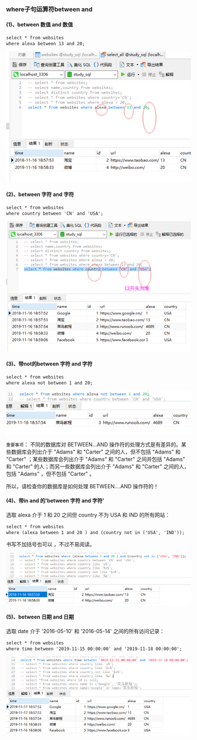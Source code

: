 ### where子句运算符between and

#### (1)、between 数值 and 数值

```MySql
select * from websites 
where alexa between 13 and 20;
```

<img src='./img/select_where_betweenAnd.png' />

#### (2)、between 字符 and 字符

```MySql
select * from websites 
where country between 'CN' and 'USA';
```

<img src='./img/select_where_betweenAnd_1.png' />

#### (3)、带not的between 字符 and 字符

```MySql
select * from websites 
where alexa not between 1 and 20;
```

<img src='./img/select_where_betweenAnd-not.png' />

`重要事项`：
不同的数据库对 BETWEEN...AND 操作符的处理方式是有差异的。某些数据库会列出介于 "Adams" 和 "Carter" 之间的人，但不包括 "Adams" 和 "Carter" ；某些数据库会列出介于 "Adams" 和 "Carter" 之间并包括 "Adams" 和 "Carter" 的人；而另一些数据库会列出介于 "Adams" 和 "Carter" 之间的人，包括 "Adams" ，但不包括 "Carter" 。

所以，请检查你的数据库是如何处理 BETWEEN....AND 操作符的！

#### (4)、带in and 的'between 字符 and 字符'

选取 alexa 介于 1 和 20 之间但 country 不为 USA 和 IND 的所有网站：
```MySql
select * from websites 
where (alexa between 1 and 20 ) and (country not in ('USA', 'IND'));
```
书写不加括号也可以 ，不过不易阅读。

<img src='./img/select_where_betweenAnd_in.png' />

#### (5)、between 日期 and 日期

选取 date 介于 '2016-05-10' 和 '2016-05-14' 之间的所有访问记录：
```MySql
select * from websites 
where time between '2019-11-15 00:00:00' and '2019-11-18 00:00:00';
```

<img src='./img/select_where_betweenAnd_time.png' />